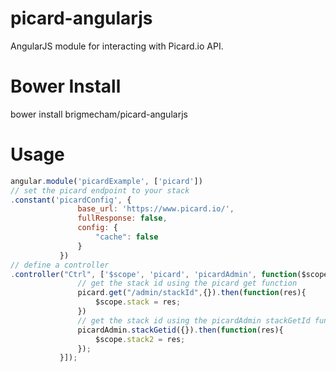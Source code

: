 # picard-angularjs
AngularJS module for interacting with Picard.io API.

# Bower Install
bower install brigmecham/picard-angularjs

# Usage

```javascript
angular.module('picardExample', ['picard'])
// set the picard endpoint to your stack
.constant('picardConfig', {
               base_url: 'https://www.picard.io/',
               fullResponse: false,
               config: {
                   "cache": false
               }
           })
// define a controller
.controller("Ctrl", ['$scope', 'picard', 'picardAdmin', function($scope, picard, picardAdmin){
               // get the stack id using the picard get function
               picard.get("/admin/stackId",{}).then(function(res){
                   $scope.stack = res;
               })
               // get the stack id using the picardAdmin stackGetId function
               picardAdmin.stackGetid({}).then(function(res){
                   $scope.stack2 = res;
               });
           }]);
```

    
